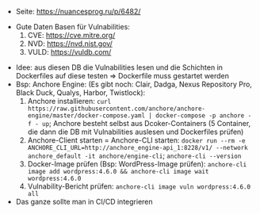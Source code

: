 * Seite: https://nuancesprog.ru/p/6482/
+ Gute Daten Basen für Vulnabilities:
    1. CVE: https://cve.mitre.org/
    2. NVD: https://nvd.nist.gov/
    3. VULD: https://vuldb.com/
* Idee: aus diesen DB die Vulnabilities lesen und die Schichten in Dockerfiles auf diese testen => Dockerfile muss gestartet werden
* Bsp: Anchore Engine: (Es gibt noch: Clair, Dadga, Nexus Repository Pro, Black Duck, Qualys, Harbor, Twistlock):
    1. Anchore installieren: `curl https://raw.githubusercontent.com/anchore/anchore-engine/master/docker-compose.yaml | docker-compose -p anchore -f - up`; Anchore besteht selbst aus Dcoker-Containers (5 Container, die dann die DB mit Vulnabilities auslesen und Dockerfiles prüfen)
    2. Anchore-Client starten = Anchore-CLI starten: `docker run --rm -e ANCHORE_CLI_URL=http://anchore_engine-api_1:8228/v1/ --network anchore_default -it anchore/engine-cli`; `anchore-cli --version`
    3. Docker-Image prüfen (Bsp: WordPress-Image prüfen): `anchore-cli image add wordpress:4.6.0 && anchore-cli image wait wordpress:4.6.0`
    4. Vulnability-Bericht prüfen: `anchore-cli image vuln wordpress:4.6.0 all`
* Das ganze sollte man in CI/CD integrieren